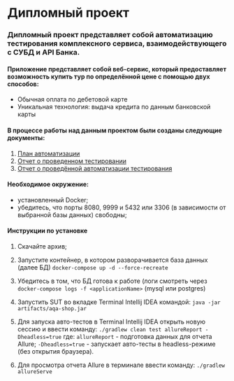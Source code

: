 # Дипломный проект
### Дипломный проект представляет собой автоматизацию тестирования комплексного сервиса, взаимодействующего с СУБД и API Банка.
#### Приложение представляет собой веб-сервис, который предоставляет возможность купить тур по определённой цене с помощью двух способов:
- Обычная оплата по дебетовой карте
- Уникальная технология: выдача кредита по данным банковской карты

#### В процессе работы над данным проектом были созданы следующие документы:
1. [План автоматизации](https://github.com/Alisa68/QA-Diploma/blob/master/docs/Plan.md)
2. [Отчет о проведенном тестировании](https://github.com/Alisa68/QA-Diploma/blob/master/docs/Report.md)
3. [Отчет о проведённой автоматизации тестирования](https://github.com/Alisa68/QA-Diploma/blob/master/docs/Summary.md)

#### Необходимое окружение:
- установленный Docker;
- убедитесь, что порты 8080, 9999 и 5432 или 3306 (в зависимости от выбранной базы данных) свободны;

#### Инструкции по установке
1. Скачайте архив;

2. Запустите контейнер, в котором разворачивается база данных (далее БД) `docker-compose up -d --force-recreate`

3. Убедитесь в том, что БД готова к работе (логи смотреть через `docker-compose logs -f <applicationName>` (mysql или postgres)
4. Запустить SUT во вкладке Terminal Intellij IDEA командой:
   `java -jar artifacts/aqa-shop.jar`
5. Для запуска авто-тестов в Terminal Intellij IDEA открыть новую сессию и ввести команду:
   `./gradlew clean test allureReport -Dheadless=true`
   где:
   `allureReport` - подготовка данных для отчета Allure;
   `-Dheadless=true` - запускает авто-тесты в headless-режиме (без открытия браузера).
6. Для просмотра отчета Allure в терминале ввести команду:
   `./gradlew allureServe`
